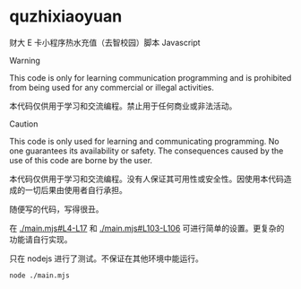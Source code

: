 # quzhixiaoyuan

财大 E 卡小程序热水充值（去智校园）脚本 Javascript

> [!WARNING]
> This code is only for learning communication programming and is prohibited from being used for any commercial or illegal activities.
>
> 本代码仅供用于学习和交流编程。禁止用于任何商业或非法活动。

> [!CAUTION]
> This code is only used for learning and communicating programming. No one guarantees its availability or safety. The consequences caused by the use of this code are borne by the user.
>
> 本代码仅供用于学习和交流编程。没有人保证其可用性或安全性。因使用本代码造成的一切后果由使用者自行承担。

随便写的代码，写得很丑。

在 [./main.mjs#L4-L17](./main.mjs#L4-L17) 和 [./main.mjs#L103-L106](./main.mjs#L103-L106) 可进行简单的设置。更复杂的功能请自行实现。

只在 nodejs 进行了测试。不保证在其他环境中能运行。

```bash
node ./main.mjs
```
